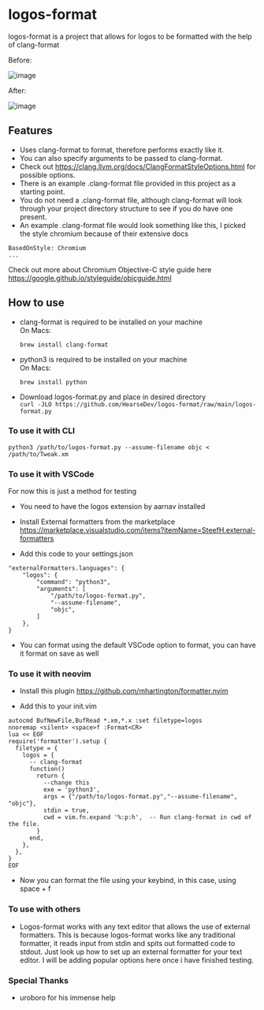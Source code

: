 # logos-format
<p>logos-format is a project that allows for logos to be formatted with the help of clang-format</p>

Before:

![image](https://user-images.githubusercontent.com/28695977/145278982-b0340f23-7501-4d30-9fc1-2f69f72c5409.png)


After:

![image](https://user-images.githubusercontent.com/28695977/145279065-c02401b7-bd4b-42d1-9d47-1db637909d3a.png)



<h2>Features</h2>

- Uses clang-format to format, therefore performs exactly like it. 
- You can also specify arguments to be passed to clang-format.
- Check out https://clang.llvm.org/docs/ClangFormatStyleOptions.html for possible options.
- There is an example .clang-format file provided in this project as a starting point.
- You do not need a .clang-format file, although clang-format will look through your project directory structure to see if you do have one present.
- An example .clang-format file would look something like this, I picked the style chromium because of their extensive docs

```
BasedOnStyle: Chromium
...
```


Check out more about Chromium Objective-C style guide here https://google.github.io/styleguide/objcguide.html




<h2>How to use</h2>

- clang-format is required to be installed on your machine <br>
On Macs: 

    ```
    brew install clang-format
    ```
- python3 is required to be installed on your machine <br>
On Macs: 

    ```
    brew install python
    ```
 - Download logos-format.py and place in desired directory <br>
`curl -JLO https://github.com/HearseDev/logos-format/raw/main/logos-format.py` <br>


<h3>To use it with CLI</h3>

```
python3 /path/to/logos-format.py --assume-filename objc < /path/to/Tweak.xm
```

<h3>To use it with VSCode</h3>
For now this is just a method for testing <br>

- You need to have the logos extension by aarnav installed


- Install External formatters from the marketplace
https://marketplace.visualstudio.com/items?itemName=SteefH.external-formatters

- Add this code to your settings.json
```
"externalFormatters.languages": {
    "logos": {
        "command": "python3",
        "arguments": [
            "/path/to/logos-format.py",
            "--assume-filename",
            "objc",
        ]
    },
}
```
- You can format using the default VSCode option to format, you can have it format on save as well


<h3>To use it with neovim</h3>

- Install this plugin https://github.com/mhartington/formatter.nvim

- Add this to your init.vim
```
autocmd BufNewFile,BufRead *.xm,*.x :set filetype=logos
nnoremap <silent> <space>f :Format<CR>
lua << EOF
require('formatter').setup {
  filetype = {
    logos = {
      -- clang-format
      function()
        return {
          --change this
          exe = 'python3',
          args = {"/path/to/logos-format.py","--assume-filename", "objc"},
          stdin = true,
          cwd = vim.fn.expand '%:p:h',  -- Run clang-format in cwd of the file.
        }
      end,
    },
  },
}
EOF
```
- Now you can format the file using your keybind, in this case, using space + f
  
<h3>To use with others</h3>

- Logos-format works with any text editor that allows the use of external formatters. This is because logos-format works like any traditional formatter, it reads input from stdin and spits out formatted code to stdout. Just look up how to set up an external formatter for your text editor. I will be adding popular options here once i have finished testing.

<h3>Special Thanks</h3>

- uroboro for his immense help
